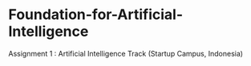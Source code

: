 # Foundation-for-Artificial-Intelligence
Assignment 1 : Artificial Intelligence Track (Startup Campus, Indonesia)
